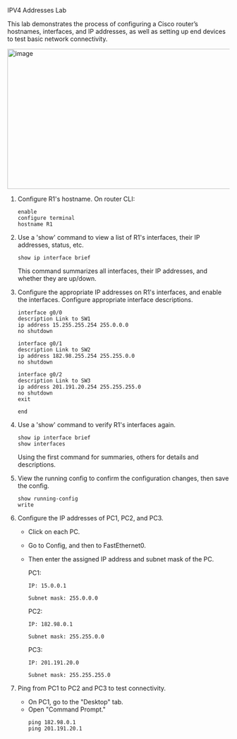 IPV4 Addresses Lab

This lab demonstrates the process of configuring a Cisco router’s hostnames, interfaces, and IP addresses, as well as setting up end devices to test basic network connectivity.


<img width="718" height="317" alt="image" src="https://github.com/user-attachments/assets/1e002ada-6822-479a-af5a-a21c9a1c5cff" />

1. Configure R1's hostname.
   On router CLI:
   ```
   enable
   configure terminal
   hostname R1
   ```

   
3. Use a 'show' command to view a list of R1's interfaces, their IP addresses, status, etc.
   ```
   show ip interface brief
   ```
   This command summarizes all interfaces, their IP addresses, and whether they are up/down.


5. Configure the appropriate IP addresses on R1's interfaces, and enable the interfaces. Configure appropriate interface descriptions.
   ```
   interface g0/0
   description Link to SW1
   ip address 15.255.255.254 255.0.0.0
   no shutdown

   interface g0/1
   description Link to SW2
   ip address 182.98.255.254 255.255.0.0
   no shutdown
 
   interface g0/2
   description Link to SW3
   ip address 201.191.20.254 255.255.255.0
   no shutdown
   exit

   end
   ```


7. Use a 'show' command to verify R1's interfaces again.
   ```
   show ip interface brief
   show interfaces
   ```
   Using the first command for summaries, others for details and descriptions.


9. View the running config to confirm the configuration changes, then save the config.
    ```
    show running-config
    write
    ```    


11. Configure the IP addresses of PC1, PC2, and PC3.
    - Click on each PC.
    - Go to Config, and then to FastEthernet0.
    - Then enter the assigned IP address and subnet mask of the PC.
   
      PC1:
         ```
         IP: 15.0.0.1
      
         Subnet mask: 255.0.0.0
         ```
      PC2:
         ```
         IP: 182.98.0.1
      
         Subnet mask: 255.255.0.0
         ```
      PC3:
         ```
         IP: 201.191.20.0
      
         Subnet mask: 255.255.255.0
         ```

13. Ping from PC1 to PC2 and PC3 to test connectivity.
    - On PC1, go to the "Desktop" tab.
    - Open "Command Prompt."
      ```
      ping 182.98.0.1
      ping 201.191.20.1
      ```

    
